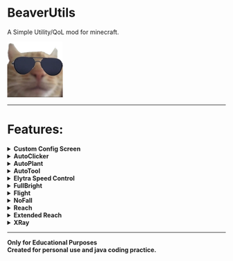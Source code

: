 # BeaverUtils
<p>A Simple Utility/QoL mod for minecraft.</p>

![Icon](src/main/resources/icon/icon.png)

---

<h1> Features: </h1>

<details> 
<summary><b>Custom Config Screen</b></summary>
<p>

+ Button for opening config menu located in Pause Menu
+ Enables control over all settings
+ <b>[Source](src/main/java/dev/bebomny/beaver/beaverutils/configuration/ConfigurationMenu.java)</b>
</p>
</details>

<details>
<summary><b>AutoClicker</b></summary>
<p>

+ Custom delay
+ Left/Right/Both Clicks
+ Hold/Click Selectable Modes
+ Toggleable with a KeyBind(Default 'n')
+ <b>[Source](src/main/java/dev/bebomny/beaver/beaverutils/features/AutoClicker.java)</b>
</p>
</details>

<details>
<summary><b>AutoPlant</b></summary>
<p>

+ Automatically plants seeds in 5x5 area around you
  + Checks Main And Second Hand for seeds.
  + Available seeds:
    - seeds
    - carrots
    - potatoes
    - beetroot
    - melon
    - pumpkin
+ <b>[Source](src/main/java/dev/bebomny/beaver/beaverutils/features/AutoPlant.java)</b>
</p>
</details>

<details>
<summary><b>AutoTool</b></summary>
<p>

+ Automatically switches for the best tool in your inventory
+ <b>[Source](src/main/java/dev/bebomny/beaver/beaverutils/features/AutoTool.java)</b>
</p>
</details>

<details>
<summary><b>Elytra Speed Control</b></summary>
<p>

+ Control Your Speed with Forward/Backward Keys while Flying
+ No Need For Fireworks
+ <b>[Source](src/main/java/dev/bebomny/beaver/beaverutils/features/ElytraSpeedControl.java)</b>
</p>
</details>

<details>
<summary><b>FullBright</b></summary>
<p>

+ Sets your gamma really high
+ No need for torches
+ <b>[Source](src/main/java/dev/bebomny/beaver/beaverutils/features/FullBright.java)</b>
</p>
</details>

<details>
<summary><b>Flight</b></summary>
<p>

+ Fly like in Creative Mode
+ Bypasses most fly checks on Paper Servers
+ Toggleable with a KeyBind(Default 'v')
+ <b>[Source](src/main/java/dev/bebomny/beaver/beaverutils/features/Flight.java)</b>
</p>
</details>

<details>
<summary><b>NoFall</b></summary>
<p>
  
+ Eliminates Fall Damage
+ Sadly doesn't work with Elytra on
+ <b>[Source](src/main/java/dev/bebomny/beaver/beaverutils/features/NoFall.java)</b>
</p>
</details>

<details>
<summary><b>Reach</b></summary>
<p>

+ Extends normal reach distance from 3.5 to 4.5 blocks 
+ <b>[Source](src/main/java/dev/bebomny/beaver/beaverutils/features/Reach.java)</b>
</p>
</details>

<details>
<summary><b>Extended Reach</b></summary>
<p>

+ Can hit entities really far away - Over 100 blocks
+ Works by teleporting player near the mod, and then back
+ Failsafe Teleports you back to the initial position if the first teleport fails
+ Toggleable with a KeyBind(default 'g')
+ <b>[Source](src/main/java/dev/bebomny/beaver/beaverutils/features/Reach.java)</b>
</p>
</details>

<details>
<summary><b>XRay</b></summary>
<p>

+ Look through blocks, to find valuable Ores
+ Toggleable with a KeyBind(Default 'x')
+ <b>[Source](src/main/java/dev/bebomny/beaver/beaverutils/features/XRay.java)</b>
</p>
</details>

---
<b>Only for Educational Purposes <br>
Created for personal use and java coding practice.</b>
